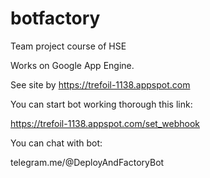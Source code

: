 # botfactory
Team project course of HSE

Works on Google App Engine.

See site by https://trefoil-1138.appspot.com

You can start bot working thorough this link:

https://trefoil-1138.appspot.com/set_webhook

You can chat with bot:

telegram.me/@DeployAndFactoryBot

